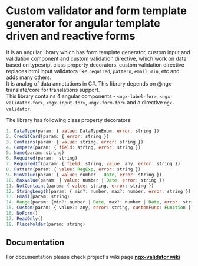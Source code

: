 # Custom validator and form template generator for angular template driven and reactive forms

It is an angular library which has form template generator, custom input and validation component and custom validation directive, which work on data based on typesript class property decorators. custom validation directive replaces html input validators like `required`, `pattern`, `email`, `min`, etc and adds many others.  
It is analog of data annotations in C#. This library depends on @ngx-translate/core for translations support.  
This  library contains 4 angular components - `<ngx-label-for>`, `<ngx-validator-for>`, `<ngx-input-for>`, `<ngx-form-for>`  and a directive `ngx-validator`.

The library has following class property decorators:

```javascript
1. DataType(param: { value: DataTypeEnum, error: string })
2. CreditCard(param: { error: string })
3. Contains(param: { value: string, error: string })
4. Compare(param: { field: string, error: string })
5. Name(param: string)
6. Required(param:  string)
7. RequiredIf(param: { field: string, value: any, error: string })
8. Pattern(param: { value: RegExp, error: string })
9. MinValue(param: { value: number | Date, error: string })
10. MaxValue(param: { value: number | Date, error: string })
11. NotContains(param: { value: string, error: string })
12. StringLength(param: { min?: number, max?: number, error: string })
13. Email(param: string)
14. Range(param: {min?: number | Date, max?: number | Date, error: string})
15. Custom(param: { value?: any, error: string, customFunc: Function })
16. NoForm()
17. ReadOnly()
18. Placeholder(param: string)
```

## Documentation

For documentation please check project's wiki page
[**ngx-validator wiki**](https://github.com/SkeletonSkelettron/ngx-validator/wiki)